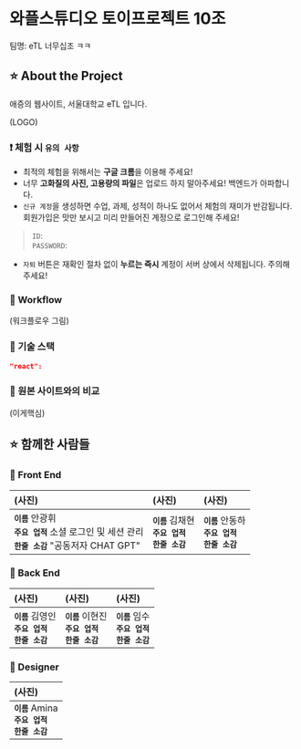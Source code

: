 # 와플스튜디오 토이프로젝트 10조

팀명: eTL 너무십조 ㅋㅋ

## ⭐️ About the Project

애증의 웹사이트, 서울대학교 eTL 입니다.

(LOGO)

### ❗️ 체험 시 `유의 사항`
* 최적의 체험을 위해서는 **구글 크롬**을 이용해 주세요!
* 너무 **고화질의 사진, 고용량의 파일**은 업로드 하지 말아주세요! 백엔드가 아파합니다.
* `신규 계정`을 생성하면 수업, 과제, 성적이 하나도 없어서 체험의 재미가 반감됩니다. 회원가입은 맛만 보시고 미리 만들어진 계정으로 로그인해 주세요!
> `ID`: <br/>
> `PASSWORD`: 
* `자퇴` 버튼은 재확인 절차 없이 **누르는 즉시** 계정이 서버 상에서 삭제됩니다. 주의해 주세요!

### 🌊 Workflow
(워크플로우 그림)

### 🔧 기술 스택
```json
"react": 
```

### 🔹 원본 사이트와의 비교
(이게핵심)

## ⭐️ 함께한 사람들

### 🧇 Front End

|(사진)|(사진)|(사진)|
|:---|:---|:---|
|**`이름`** 안광휘<br/>**`주요 업적`**  소셜 로그인 및 세션 관리<br/>**`한줄 소감`** "공동저자 CHAT GPT"|**`이름`** 김채현<br/>**`주요 업적`**  <br/>**`한줄 소감`** |**`이름`** 안동하<br/>**`주요 업적`**  <br/>**`한줄 소감`** |

### 🧇 Back End

|(사진)|(사진)|(사진)|
|:---|:---|:---|
|**`이름`** 김영인<br/>**`주요 업적`**  <br/>**`한줄 소감`** |**`이름`** 이현진<br/>**`주요 업적`**  <br/>**`한줄 소감`** |**`이름`** 임수<br/>**`주요 업적`**  <br/>**`한줄 소감`** |

### 🧇 Designer

|(사진)|
|:---|
|**`이름`** Amina<br/>**`주요 업적`**  <br/>**`한줄 소감`** |

